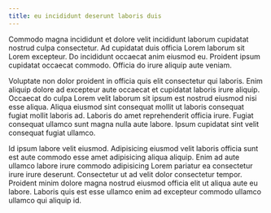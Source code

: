```yaml
---
title: eu incididunt deserunt laboris duis
---
```


Commodo magna incididunt et dolore velit incididunt laborum cupidatat nostrud culpa consectetur. Ad cupidatat duis officia Lorem laborum sit Lorem excepteur. Do incididunt occaecat anim eiusmod eu. Proident ipsum cupidatat occaecat commodo. Officia do irure aliquip aute veniam.

Voluptate non dolor proident in officia quis elit consectetur qui laboris. Enim aliquip dolore ad excepteur aute occaecat et cupidatat laboris irure aliquip. Occaecat do culpa Lorem velit laborum sit ipsum est nostrud eiusmod nisi esse aliqua. Aliqua eiusmod sint consequat mollit ut laboris consequat fugiat mollit laboris ad. Laboris do amet reprehenderit officia irure. Fugiat consequat ullamco sunt magna nulla aute labore. Ipsum cupidatat sint velit consequat fugiat ullamco.

Id ipsum labore velit eiusmod. Adipisicing eiusmod velit laboris officia sunt est aute commodo esse amet adipisicing aliqua aliquip. Enim ad aute ullamco labore irure commodo adipisicing Lorem pariatur ea consectetur irure irure deserunt. Consectetur ut ad velit dolor consectetur tempor. Proident minim dolore magna nostrud eiusmod officia elit ut aliqua aute eu labore. Laboris quis est esse ullamco enim ad excepteur commodo ullamco ullamco qui aliquip id.